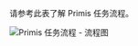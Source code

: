 请参考此表了解 Primis 任务流程。

![Primis 任务流程 - 流程图](https://user-images.githubusercontent.com/13719743/212953877-f434084a-7489-4184-949d-c3c8eb6c15bd.png)
